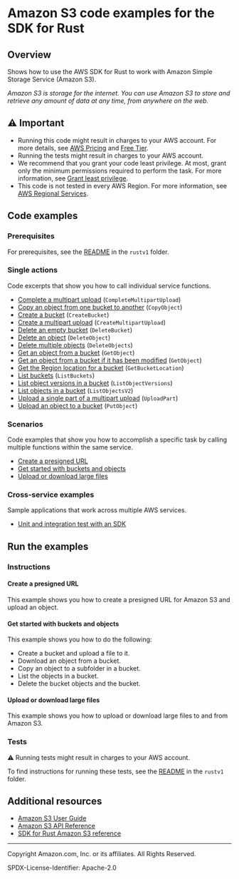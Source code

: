 <!--Generated by WRITEME on 2023-11-07 22:20:19.814961 (UTC)-->
# Amazon S3 code examples for the SDK for Rust

## Overview

Shows how to use the AWS SDK for Rust to work with Amazon Simple Storage Service (Amazon S3).

<!--custom.overview.start-->
<!--custom.overview.end-->

*Amazon S3 is storage for the internet. You can use Amazon S3 to store and retrieve any amount of data at any time, from anywhere on the web.*

## ⚠ Important

* Running this code might result in charges to your AWS account. For more details, see [AWS Pricing](https://aws.amazon.com/pricing/?aws-products-pricing.sort-by=item.additionalFields.productNameLowercase&aws-products-pricing.sort-order=asc&awsf.Free%20Tier%20Type=*all&awsf.tech-category=*all) and [Free Tier](https://aws.amazon.com/free/?all-free-tier.sort-by=item.additionalFields.SortRank&all-free-tier.sort-order=asc&awsf.Free%20Tier%20Types=*all&awsf.Free%20Tier%20Categories=*all).
* Running the tests might result in charges to your AWS account.
* We recommend that you grant your code least privilege. At most, grant only the minimum permissions required to perform the task. For more information, see [Grant least privilege](https://docs.aws.amazon.com/IAM/latest/UserGuide/best-practices.html#grant-least-privilege).
* This code is not tested in every AWS Region. For more information, see [AWS Regional Services](https://aws.amazon.com/about-aws/global-infrastructure/regional-product-services).

<!--custom.important.start-->
<!--custom.important.end-->

## Code examples

### Prerequisites

For prerequisites, see the [README](../../README.md#Prerequisites) in the `rustv1` folder.


<!--custom.prerequisites.start-->
<!--custom.prerequisites.end-->

### Single actions

Code excerpts that show you how to call individual service functions.

* [Complete a multipart upload](src/bin/s3-multipart-upload.rs#L138) (`CompleteMultipartUpload`)
* [Copy an object from one bucket to another](src/s3-service-lib.rs#L85) (`CopyObject`)
* [Create a bucket](src/s3-service-lib.rs#L142) (`CreateBucket`)
* [Create a multipart upload](src/bin/s3-multipart-upload.rs#L50) (`CreateMultipartUpload`)
* [Delete an empty bucket](src/s3-service-lib.rs#L25) (`DeleteBucket`)
* [Delete an object](src/bin/delete-object.rs#L32) (`DeleteObject`)
* [Delete multiple objects](src/s3-service-lib.rs#L33) (`DeleteObjects`)
* [Get an object from a bucket](src/bin/get-object.rs#L18) (`GetObject`)
* [Get an object from a bucket if it has been modified](src/bin/if-modified-since.rs#L6) (`GetObject`)
* [Get the Region location for a bucket](src/bin/list-buckets.rs#L28) (`GetBucketLocation`)
* [List buckets](src/bin/list-buckets.rs#L28) (`ListBuckets`)
* [List object versions in a bucket](src/bin/list-object-versions.rs#L28) (`ListObjectVersions`)
* [List objects in a bucket](src/s3-service-lib.rs#L73) (`ListObjectsV2`)
* [Upload a single part of a multipart upload](src/bin/s3-multipart-upload.rs#L114) (`UploadPart`)
* [Upload an object to a bucket](src/s3-service-lib.rs#L123) (`PutObject`)

### Scenarios

Code examples that show you how to accomplish a specific task by calling multiple
functions within the same service.

* [Create a presigned URL](src/bin/put-object-presigned.rs)
* [Get started with buckets and objects](src/bin/s3-getting-started.rs)
* [Upload or download large files](src/bin/s3-multipart-upload.rs)

### Cross-service examples

Sample applications that work across multiple AWS services.

* [Unit and integration test with an SDK](../../examples/testing)

## Run the examples

### Instructions



<!--custom.instructions.start-->
<!--custom.instructions.end-->



#### Create a presigned URL

This example shows you how to create a presigned URL for Amazon S3 and upload an object.


<!--custom.scenario_prereqs.s3_Scenario_PresignedUrl.start-->
<!--custom.scenario_prereqs.s3_Scenario_PresignedUrl.end-->


<!--custom.scenarios.s3_Scenario_PresignedUrl.start-->
<!--custom.scenarios.s3_Scenario_PresignedUrl.end-->

#### Get started with buckets and objects

This example shows you how to do the following:

* Create a bucket and upload a file to it.
* Download an object from a bucket.
* Copy an object to a subfolder in a bucket.
* List the objects in a bucket.
* Delete the bucket objects and the bucket.

<!--custom.scenario_prereqs.s3_Scenario_GettingStarted.start-->
<!--custom.scenario_prereqs.s3_Scenario_GettingStarted.end-->


<!--custom.scenarios.s3_Scenario_GettingStarted.start-->
<!--custom.scenarios.s3_Scenario_GettingStarted.end-->

#### Upload or download large files

This example shows you how to upload or download large files to and from Amazon S3.


<!--custom.scenario_prereqs.s3_Scenario_UsingLargeFiles.start-->
<!--custom.scenario_prereqs.s3_Scenario_UsingLargeFiles.end-->


<!--custom.scenarios.s3_Scenario_UsingLargeFiles.start-->
<!--custom.scenarios.s3_Scenario_UsingLargeFiles.end-->

### Tests

⚠ Running tests might result in charges to your AWS account.


To find instructions for running these tests, see the [README](../../README.md#Tests)
in the `rustv1` folder.



<!--custom.tests.start-->
<!--custom.tests.end-->

## Additional resources

* [Amazon S3 User Guide](https://docs.aws.amazon.com/AmazonS3/latest/userguide/Welcome.html)
* [Amazon S3 API Reference](https://docs.aws.amazon.com/AmazonS3/latest/API/Welcome.html)
* [SDK for Rust Amazon S3 reference](https://docs.rs/aws-sdk-s3/latest/aws_sdk_s3/)

<!--custom.resources.start-->
<!--custom.resources.end-->

---

Copyright Amazon.com, Inc. or its affiliates. All Rights Reserved.

SPDX-License-Identifier: Apache-2.0